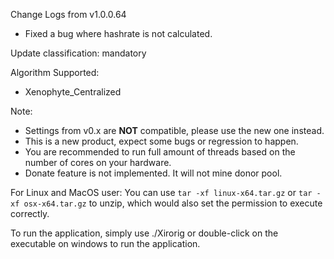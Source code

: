 Change Logs from v1.0.0.64

- Fixed a bug where hashrate is not calculated.

Update classification: mandatory

Algorithm Supported:
- Xenophyte_Centralized

Note:
- Settings from v0.x are **NOT** compatible, please use the new one instead.
- This is a new product, expect some bugs or regression to happen.
- You are recommended to run full amount of threads based on the number of cores on your hardware.
- Donate feature is not implemented. It will not mine donor pool.

For Linux and MacOS user: You can use `tar -xf linux-x64.tar.gz` or `tar -xf osx-x64.tar.gz` to unzip, which would also set the permission to execute correctly.

To run the application, simply use ./Xirorig or double-click on the executable on windows to run the application.
